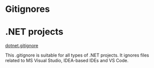 # Gitignores

# .NET projects

[dotnet.gitignore](./dotnet.gitignore)

This .gitignore is suitable for all types of .NET projects.
It ignores files related to MS Visual Studio, IDEA-based IDEs and VS Code.
